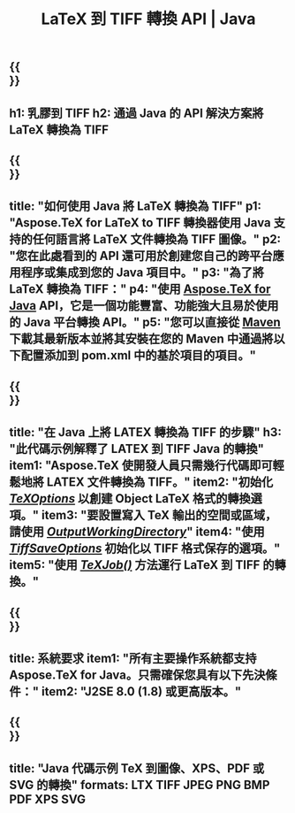 ﻿---
translation: true
template: /_templates/_conversion-child-java.md
title: LaTeX 到 TIFF 轉換 API | Java
description: LaTeX 到 TIFF 的轉換功能。將此本地 Java 庫集成到您的項目中，或使用跨平台應用程序將 LaTeX 轉換為 TIFF。
keywords: 乳膠到 tiff api java，latex2tiff 集成
url: /java/conversion/latex-to-tiff/
family: tex
platformtag: java
feature: conversion
informat: LATEX
outformat: TIFF
otherformats: BMP XPS PDF JPEG
---

{{<section banner>}}
---
h1: 乳膠到 TIFF
h2: 通過 Java 的 API 解決方案將 LaTeX 轉換為 TIFF
---

{{<section overview>}}
---
title: "如何使用 Java 將 LaTeX 轉換為 TIFF"
p1: "Aspose.TeX for LaTeX to TIFF 轉換器使用 Java 支持的任何語言將 LaTeX 文件轉換為 TIFF 圖像。"
p2: "您在此處看到的 API 還可用於創建您自己的跨平台應用程序或集成到您的 Java 項目中。"
p3: "為了將 LaTeX 轉換為 TIFF："
p4: "使用 [Aspose.TeX for Java](https://products.aspose.com/tex/java) API，它是一個功能豐富、功能強大且易於使用的 Java 平台轉換 API。"
p5: "您可以直接從 [Maven](https://repository.aspose.com/webapp/#/artifacts/browse/tree/General/repo/com/aspose/aspose-tex) 下載其最新版本並將其安裝在您的 Maven 中通過將以下配置添加到 pom.xml 中的基於項目的項目。"
---

{{<section feature1>}}
---
title: "在 Java 上將 LATEX 轉換為 TIFF 的步驟"
h3: "此代碼示例解釋了 LATEX 到 TIFF Java 的轉換"
item1: "Aspose.TeX 使開發人員只需幾行代碼即可輕鬆地將 LATEX 文件轉換為 TIFF。"
item2: "初始化 [*TeXOptions*](https://reference.aspose.com/tex/java/com.aspose.tex/TeXOptions) 以創建 Object LaTeX 格式的轉換選項。"
item3: "要設置寫入 TeX 輸出的空間或區域，請使用 [*OutputWorkingDirectory*](https://reference.aspose.com/tex/java/com.aspose.tex/TeXOptions#getOutputWorkingDirectory--)"
item4: "使用 [*TiffSaveOptions*](https://reference.aspose.com/tex/java/com.aspose.tex.rendering/TiffSaveOptions) 初始化以 TIFF 格式保存的選項。"
item5: "使用 [*TeXJob()*](https://reference.aspose.com/tex/java/com.aspose.tex/TeXJob) 方法運行 LaTeX 到 TIFF 的轉換。"
---

{{<section feature2>}}
---
title: 系統要求
item1: "所有主要操作系統都支持 Aspose.TeX for Java。只需確保您具有以下先決條件："
item2: "J2SE 8.0 (1.8) 或更高版本。"
---

{{<section widget>}}
---
title: "Java 代碼示例 TeX 到圖像、XPS、PDF 或 SVG 的轉換"
formats: LTX TIFF JPEG PNG BMP PDF XPS SVG
---